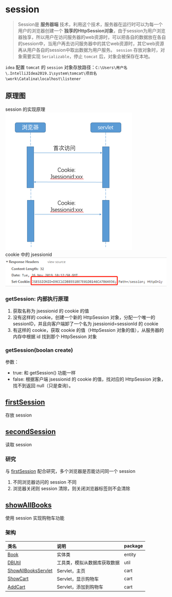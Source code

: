 # session
> Session是 **服务器端** 技术，利用这个技术，服务器在运行时可以为每一个用户的浏览器创建一个 **独享的HttpSession对象**，由于session为用户浏览器独享，所以用户在访问服务器的web资源时，可以把各自的数据放在各自的session中，当用户再去访问服务器中的其它web资源时，其它web资源再从用户各自的session中取出数据为用户服务。
`session` 存放对象时，对象需要实现 `Serializable`，停止 `tomcat` 后，对象会被保存在本地。

`idea` 配置 `tomcat` 的 `session` 对象存放路径：`C:\Users\用户名\.IntelliJIdea2019.1\system\tomcat\项目名\work\Catalina\localhost\listener`

## 原理图
session 的实现原理<br>
![session](images/session.png)<br>
cookie 中的 jsessionid<br>
![jsessionid](images/jsessionid.png)
### getSession: 内部执行原理
1. 获取名称为 jsessionid 的 cookie 的值
2. 没有这样的 cookie，创建一个新的 HttpSession 对象，分配一个唯一的 sessionID，并且向客户端卸了一个名为 jsessionid=sessionId 的 cookie
3. 有这样的 cookie，获取 cookie 的值（HttpSession 对象的值），从服务器的内存中根据 id 找到那个 HttpSession 对象
### getSession(boolan create)
参数：
* true: 和 getSession() 功能一样
* false: 根据客户端 jsessionid 的 cookie 的值，找对应的 HttpSession 对象，找不到返回 null（只是查询）。
## [firstSession](src/main/java/org/lzn/FirstSession.java)
存放 session
## [secondSession](src/main/java/org/lzn/SecondSession.java)
读取 session
### 研究
与 [firstSession](src/main/java/org/lzn/FirstSession.java) 配合研究，多个浏览器是否能访问同一个 session<br>
1. 不同浏览器访问的 session 不同
2. 浏览器关闭则 session 清除，则关闭浏览器标签则不会清除
## [showAllBooks](src/main/java/org/lzn/cart/ShowAllBooksServlet.java)
使用 session 实现购物车功能
### 架构
| 类名 | 说明 | package |
| :- | :- | :- |
| [Book](src/main/java/org/lzn/entity/Book.java) | 实体类 | entity |
| [DBUtil](src/main/java/org/lzn/util/DBUtil.java) | 工具类，模拟从数据库获取数据 | util |
| [ShowAllBooksServlet](src/main/java/org/lzn/cart/ShowAllBooksServlet.java) | Servlet，主页 | cart |
| [ShowCart](src/main/java/org/lzn/cart/ShowCart.java) | Servlet，显示购物车 | cart |
| [AddCart](src/main/java/org/lzn/cart/AddCart.java) | Servlet，添加到购物车 | cart |